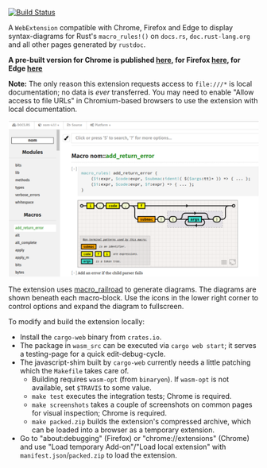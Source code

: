[![Build Status](https://travis-ci.org/lukaslueg/macro_railroad_ext.svg?branch=master)](https://travis-ci.org/lukaslueg/macro_railroad_ext)

A `WebExtension` compatible with Chrome, Firefox and Edge to display syntax-diagrams for Rust's `macro_rules!()` on `docs.rs`, `doc.rust-lang.org` and all other pages generated by `rustdoc`.

**A pre-built version for Chrome is published [here](https://chrome.google.com/webstore/detail/macrorailroad/jeinhnlccpembeoccdhdpnolnmkfcblp), for Firefox [here](https://addons.mozilla.org/en-US/firefox/addon/macro_railroad/), for Edge [here](https://microsoftedge.microsoft.com/addons/detail/falpndjdhnafmnjajiooahgjlimgjjjk)**

**Note:** The only reason this extension requests access to `file:///*` is local documentation; no data is *ever* transferred. You may need to enable "Allow access to file URLs" in Chromium-based browsers to use the extension with local documentation. 

![Screenshot](./var/screenshot1.png)

The extension uses [macro_railroad](https://github.com/lukaslueg/macro_railroad) to generate diagrams. The diagrams are shown beneath each macro-block. Use the icons in the lower right corner to control options and expand the diagram to fullscreen.

To modify and build the extension locally:

* Install the `cargo-web` binary from `crates.io`.
* The package in `wasm_src` can be executed via `cargo web start`; it serves a testing-page for a quick edit-debug-cycle.
* The javascript-shim built by `cargo-web` currently needs a little patching which the `Makefile` takes care of.
  * Building requires `wasm-opt` (from `binaryen`). If `wasm-opt` is not available, set `$TRAVIS` to some value.
  * `make test` executes the integration tests; Chrome is required.
  * `make screenshots` takes a couple of screenshots on common pages for visual inspection; Chrome is required.
  * `make packed.zip` builds the extension's compressed archive, which can be loaded into a browser as a temporary extension.
* Go to "about:debugging" (Firefox) or "chrome://extensions" (Chrome) and use "Load temporary Add-on"/"Load local extension" with `manifest.json`/`packed.zip` to load the extension. 
